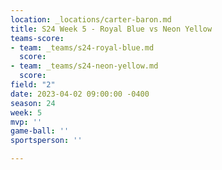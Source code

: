 ```yaml
---
location: _locations/carter-baron.md
title: S24 Week 5 - Royal Blue vs Neon Yellow
teams-score:
- team: _teams/s24-royal-blue.md
  score: 
- team: _teams/s24-neon-yellow.md
  score: 
field: "2"
date: 2023-04-02 09:00:00 -0400
season: 24
week: 5
mvp: ''
game-ball: ''
sportsperson: ''

---
```

